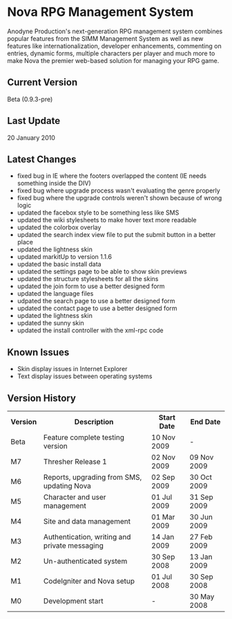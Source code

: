 Nova RPG Management System
==========================
Anodyne Production's next-generation RPG management system combines popular features from the SIMM Management System as well as new features like internationalization, developer enhancements, commenting on entries, dynamic forms, multiple characters per player and much more to make Nova the premier web-based solution for managing your RPG game.

Current Version
---------------
Beta (0.9.3-pre)

Last Update
-----------
20 January 2010

Latest Changes
--------------
* fixed bug in IE where the footers overlapped the content (IE needs something inside the DIV)
* fixed bug where upgrade process wasn't evaluating the genre properly
* fixed bug where the upgrade controls weren't shown because of wrong logic
* updated the facebox style to be something less like SMS
* updated the wiki stylesheets to make hover text more readable
* updated the colorbox overlay
* updated the search index view file to put the submit button in a better place
* updated the lightness skin
* updated markitUp to version 1.1.6
* updated the basic install data
* updated the settings page to be able to show skin previews
* updated the structure stylesheets for all the skins
* updated the join form to use a better designed form
* updated the language files
* udpated the search page to use a better designed form
* updated the contact page to use a better designed form
* updated the lightness skin
* updated the sunny skin
* updated the install controller with the xml-rpc code

Known Issues
------------
* Skin display issues in Internet Explorer
* Text display issues between operating systems

Version History
---------------
<table>
	<tr>
		<th>Version</th><th>Description</th><th>Start Date</th><th>End Date</th>
	</tr>
	<tr>
		<td>Beta</td><td>Feature complete testing version</td><td>10 Nov 2009</td><td>-</td>
	</tr>
	<tr>
		<td>M7</td><td>Thresher Release 1</td><td>02 Nov 2009</td><td>09 Nov 2009</td>
	</tr>
	<tr>
		<td>M6</td><td>Reports, upgrading from SMS, updating Nova</td><td>02 Sep 2009</td><td>30 Oct 2009</td>
	</tr>
	<tr>
		<td>M5</td><td>Character and user management</td><td>01 Jul 2009</td><td>31 Sep 2009</td>
	</tr>
	<tr>
		<td>M4</td><td>Site and data management</td><td>01 Mar 2009</td><td>30 Jun 2009</td>
	</tr>
	<tr>
		<td>M3</td><td>Authentication, writing and private messaging</td><td>14 Jan 2009</td><td>27 Feb 2009</td>
	</tr>
	<tr>
		<td>M2</td><td>Un-authenticated system</td><td>30 Sep 2008</td><td>13 Jan 2009</td>
	</tr>
	<tr>
		<td>M1</td><td>CodeIgniter and Nova setup</td><td>01 Jul 2008</td><td>30 Sep 2008</td>
	</tr>
	<tr>
		<td>M0</td><td>Development start</td><td>-</td><td>30 May 2008</td>
	</tr>
</table>